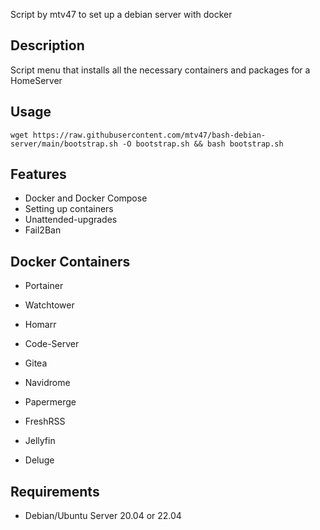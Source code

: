 Script by mtv47 to set up a debian server with docker

## Description
Script menu that installs all the necessary containers and packages for a HomeServer


## Usage

```
wget https://raw.githubusercontent.com/mtv47/bash-debian-server/main/bootstrap.sh -O bootstrap.sh && bash bootstrap.sh
```

## Features
* Docker and Docker Compose
* Setting up containers
* Unattended-upgrades
* Fail2Ban

## Docker Containers
* Portainer
* Watchtower
* Homarr

* Code-Server
* Gitea

* Navidrome
* Papermerge
* FreshRSS

* Jellyfin
* Deluge


## Requirements
* Debian/Ubuntu Server 20.04 or 22.04